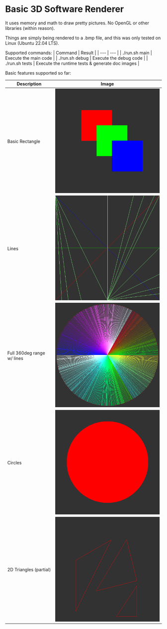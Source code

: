 <h1>Basic 3D Software Renderer</h1>

It uses memory and math to draw pretty pictures. No OpenGL or other libraries (within reason).

Things are simply being rendered to a .bmp file, and this was only tested on Linux (Ubuntu 22.04 LTS).

Supported commands:
| Command | Result |
| --- | --- |
| ./run.sh main | Execute the main code |
| ./run.sh debug | Execute the debug code |
| ./run.sh tests | Execute the runtime tests & generate doc images |

Basic features supported so far:

| Description | Image |
| --- | --- |
| Basic Rectangle               | <img src="docs/examples/rect.bmp" width=100%> |
| Lines                         | <img src="docs/examples/lines.bmp" width=100%> |
| Full 360deg range w/ lines    | <img src="docs/examples/color-wheel.bmp" width=100%> |
| Circles                       | <img src="docs/examples/circle.bmp" width=100%> |
| 2D Triangles (partial)        | <img src="docs/examples/triangles.bmp" width=100%> |